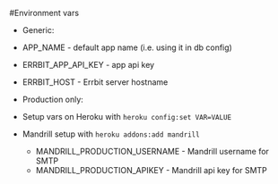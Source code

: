 #Environment vars

* Generic:

 * APP_NAME - default app name (i.e. using it in db config)
 * ERRBIT_APP_API_KEY - app api key
 * ERRBIT_HOST - Errbit server hostname

* Production only:
 * Setup vars on Heroku with `heroku config:set VAR=VALUE`
 * Mandrill setup with `heroku addons:add mandrill`
   * MANDRILL_PRODUCTION_USERNAME - Mandrill username for SMTP
   * MANDRILL_PRODUCTION_APIKEY - Mandrill api key for SMTP